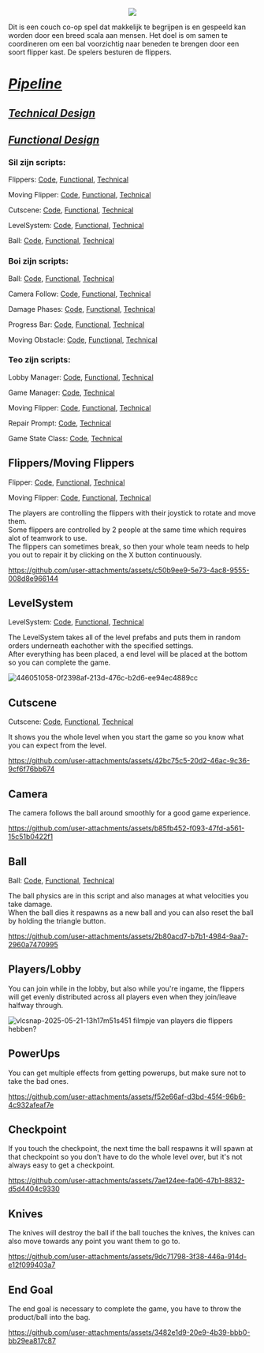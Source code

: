 <p align="center">
  <img src="https://github.com/user-attachments/assets/8b6602dc-4fd0-44df-b895-cb9d44e220c5"></img>
</p>

Dit is een couch co-op spel dat makkelijk te begrijpen is en gespeeld kan worden door een breed scala aan mensen. Het doel is om samen te coordineren om een bal voorzichtig naar beneden te brengen door een soort flipper kast. De spelers besturen de flippers.

# [*Pipeline*](https://github.com/Masenkyo/Examen/wiki/Pipeline "Pipeline")

## [*Technical Design*](https://github.com/Masenkyo/Examen/wiki/Technical-design "Technical Design")
## [*Functional Design*](https://github.com/Masenkyo/Examen/wiki/Functional-Design "Functional Design")
  
### Sil zijn scripts:  
  
Flippers: [Code](https://github.com/Masenkyo/Examen/blob/master/Assets/Scripts/Flippers/Flipper.cs "Flippers"),  [Functional](https://github.com/Masenkyo/Examen/wiki/Functional-Design#flippers "Functional Design"), [Technical](https://github.com/Masenkyo/Examen/wiki/Technical-design#flippers "Technical Design")  
  
Moving Flipper: [Code](https://github.com/Masenkyo/Examen/blob/master/Assets/Scripts/Flippers/MovingFlipper.cs "Moving Flipper"), [Functional](https://github.com/Masenkyo/Examen/wiki/Functional-Design#flippers "Functional Design"), [Technical](https://github.com/Masenkyo/Examen/wiki/Technical-design#moving-flipper "Technical Design")  
  
Cutscene: [Code](https://github.com/Masenkyo/Examen/blob/master/Assets/Scripts/Camera/Cutscene.cs "Cutscene"),  [Functional](https://github.com/Masenkyo/Examen/wiki/Functional-Design#camera "Functional Design"), [Technical](https://github.com/Masenkyo/Examen/wiki/Technical-design#cutscene "Technical Design")  
  
LevelSystem: [Code](https://github.com/Masenkyo/Examen/blob/master/Assets/Scripts/Level%20Systeem/LevelSystem.cs "LevelSystem"),  [Functional](https://github.com/Masenkyo/Examen/wiki/Functional-Design#level-generation "Functional Design"), [Technical](https://github.com/Masenkyo/Examen/wiki/Technical-design#levelsystem "Technical Design")  
  
Ball: [Code](https://github.com/Masenkyo/Examen/blob/master/Assets/Scripts/Ball/Ball.cs "Ball"), [Functional](https://github.com/Masenkyo/Examen/wiki/Functional-Design#ball "Functional Design"), [Technical](https://github.com/Masenkyo/Examen/wiki/Technical-design#ball "Technical Design")  
  

### Boi zijn scripts:
  
Ball: [Code](https://github.com/Masenkyo/Examen/blob/master/Assets/Scripts/Ball/Ball.cs "Ball"), [Functional](), [Technical](https://github.com/Masenkyo/Examen/wiki/Technical-design#ball "Technical Design")  

Camera Follow: [Code](https://github.com/Masenkyo/Examen/blob/master/Assets/Scripts/Camera/Follow.cs "Camera Follow"), [Functional](), [Technical](https://github.com/Masenkyo/Examen/wiki/Technical-design#camera "Technical Design")  
  
Damage Phases: [Code](https://github.com/Masenkyo/Examen/blob/master/Assets/Scripts/Ball/Phases.cs "Damage Phases"), [Functional](), [Technical](https://github.com/Masenkyo/Examen/wiki/Technical-design#phases "Technical Design")  
  
Progress Bar: [Code](https://github.com/Masenkyo/Examen/blob/develop/Assets/Scripts/progressbar/ProgressBar.cs "Progress Bar"), [Functional](), [Technical](https://github.com/Masenkyo/Examen/wiki/Technical-design#progress-bar "Technical Design")  
  
Moving Obstacle: [Code](https://github.com/Masenkyo/Examen/blob/develop/Assets/Scripts/MovingObstacle/MovingObstacle.cs "Moving Obstacle"), [Functional](), [Technical](https://github.com/Masenkyo/Examen/wiki/Technical-design#moving-obstacle "Technical Design")  

### Teo zijn scripts:

Lobby Manager: [Code](https://github.com/Masenkyo/Examen/blob/develop/Assets/Scripts/Lobby/LobbyManager.cs "LobbyManager"), [Functional](https://github.com/Masenkyo/Examen/wiki/Functional-Design#lobby), [Technical]()  
  
Game Manager: [Code](https://github.com/Masenkyo/Examen/blob/develop/Assets/Scripts/GameManager/GameManager.cs "Game Manager"), [Technical](https://github.com/Masenkyo/Examen/wiki/Technical-design#lobby-&-gamemanager)  

Moving Flipper: [Code](https://github.com/Masenkyo/Examen/blob/develop/Assets/Scripts/Flippers/MovingFlipper.cs "Moving Flipper"), [Functional](https://github.com/Masenkyo/Examen/wiki/Functional-Design#flippers), [Technical]()  
  
Repair Prompt: [Code](https://github.com/Masenkyo/Examen/blob/develop/Assets/RepairPrompt.cs "Repair Prompt"), [Technical](https://github.com/Masenkyo/Examen/wiki/Technical-design#flippers)  
  
Game State Class: [Code](https://github.com/Masenkyo/Examen/blob/develop/Assets/Scripts/Lobby/GameStateClass.cs), [Technical](https://github.com/Masenkyo/Examen/wiki/Technical-design#lobby-&-gamemanager)  


## Flippers/Moving Flippers

Flipper: [Code](https://github.com/Masenkyo/Examen/blob/master/Assets/Scripts/Flippers/Flipper.cs "Flippers"),  [Functional](https://github.com/Masenkyo/Examen/wiki/Functional-Design#flippers "Functional Design"), [Technical](https://github.com/Masenkyo/Examen/wiki/Technical-design#flippers "Technical Design")  

Moving Flipper: [Code](https://github.com/Masenkyo/Examen/blob/master/Assets/Scripts/Flippers/MovingFlipper.cs "Moving Flipper"), [Functional](https://github.com/Masenkyo/Examen/wiki/Functional-Design#flippers "Functional Design"), [Technical](https://github.com/Masenkyo/Examen/wiki/Technical-design#moving-flipper "Technical Design")  

The players are controlling the flippers with their joystick to rotate and move them.  
Some flippers are controlled by 2 people at the same time which requires alot of teamwork to use.  
The flippers can sometimes break, so then your whole team needs to help you out to repair it by clicking on the X button continuously.  

https://github.com/user-attachments/assets/c50b9ee9-5e73-4ac8-9555-008d8e966144

## LevelSystem

LevelSystem: [Code](https://github.com/Masenkyo/Examen/blob/master/Assets/Scripts/Level%20Systeem/LevelSystem.cs "LevelSystem"),  [Functional](https://github.com/Masenkyo/Examen/wiki/Functional-Design#level-generation "Functional Design"), [Technical](https://github.com/Masenkyo/Examen/wiki/Technical-design#levelsystem "Technical Design")  

The LevelSystem takes all of the level prefabs and puts them in random orders underneath eachother with the specified settings.  
After everything has been placed, a end level will be placed at the bottom so you can complete the game.  

![446051058-0f2398af-213d-476c-b2d6-ee94ec4889cc](https://github.com/user-attachments/assets/d1103c39-1bc2-49be-9caf-c31b0ba639ed)

## Cutscene

Cutscene: [Code](https://github.com/Masenkyo/Examen/blob/master/Assets/Scripts/Camera/Cutscene.cs "Cutscene"),  [Functional](https://github.com/Masenkyo/Examen/wiki/Functional-Design#camera "Functional Design"), [Technical](https://github.com/Masenkyo/Examen/wiki/Technical-design#cutscene "Technical Design")  

It shows you the whole level when you start the game so you know what you can expect from the level.  

https://github.com/user-attachments/assets/42bc75c5-20d2-46ac-9c36-9cf6f76bb674 

## Camera

The camera follows the ball around smoothly for a good game experience.  

https://github.com/user-attachments/assets/b85fb452-f093-47fd-a561-15c51b0422f1

## Ball

Ball: [Code](https://github.com/Masenkyo/Examen/blob/master/Assets/Scripts/Ball/Ball.cs "Ball"), [Functional](https://github.com/Masenkyo/Examen/wiki/Functional-Design#ball "Functional Design"), [Technical](https://github.com/Masenkyo/Examen/wiki/Technical-design#ball "Technical Design")  

The ball physics are in this script and also manages at what velocities you take damage.  
When the ball dies it respawns as a new ball and you can also reset the ball by holding the triangle button.  

https://github.com/user-attachments/assets/2b80acd7-b7b1-4984-9aa7-2960a7470995

## Players/Lobby

You can join while in the lobby, but also while you're ingame, the flippers will get evenly distributed across all players even when they join/leave halfway through.  

![vlcsnap-2025-05-21-13h17m51s451](https://github.com/user-attachments/assets/579a8929-618a-4fc5-b59c-bc29b5a3e9f3)
filmpje van players die flippers hebben?

## PowerUps

You can get multiple effects from getting powerups, but make sure not to take the bad ones.  

https://github.com/user-attachments/assets/f52e66af-d3bd-45f4-96b6-4c932afeaf7e

## Checkpoint

If you touch the checkpoint, the next time the ball respawns it will spawn at that checkpoint so you don't have to do the whole level over, but it's not always easy to get a checkpoint.  

https://github.com/user-attachments/assets/7ae124ee-fa06-47b1-8832-d5d4404c9330

## Knives

The knives will destroy the ball if the ball touches the knives, the knives can also move towards any point you want them to go to.  

https://github.com/user-attachments/assets/9dc71798-3f38-446a-914d-e12f099403a7

## End Goal

The end goal is necessary to complete the game, you have to throw the product/ball into the bag.  

https://github.com/user-attachments/assets/3482e1d9-20e9-4b39-bbb0-bb29ea817c87

